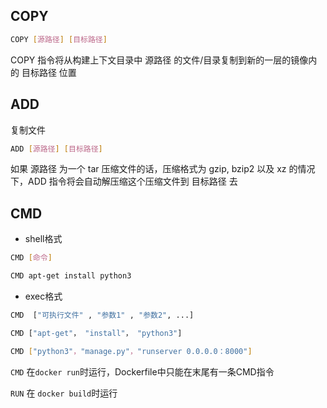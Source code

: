 <!--
 * @Description: 
 * @Version: 1.0
 * @Author: DaLao
 * @Email: dalao_li@163.com
 * @Date: 2021-03-17 17:13:31
 * @LastEditors: DaLao
 * @LastEditTime: 2022-01-02 05:50:10
-->

## COPY

```sh
COPY [源路径] [目标路径]
```

COPY 指令将从构建上下文目录中 源路径 的文件/目录复制到新的一层的镜像内的 目标路径 位置


## ADD

复制文件

```sh
ADD [源路径] [目标路径]
```
如果 源路径 为一个 tar 压缩文件的话，压缩格式为 gzip, bzip2 以及 xz 的情况下，ADD 指令将会自动解压缩这个压缩文件到 目标路径 去


## CMD

- shell格式

```sh
CMD [命令]
```

```sh
CMD apt-get install python3
```

- exec格式
  
```sh
CMD  ["可执行文件" , "参数1" , "参数2", ...]
```

```sh
CMD ["apt-get"， "install"， "python3"]

CMD ["python3"，"manage.py"，"runserver 0.0.0.0：8000"]
```

`CMD` 在`docker run`时运行，Dockerfile中只能在末尾有一条CMD指令

`RUN` 在 `docker build`时运行
